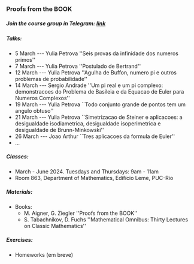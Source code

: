 ### Proofs from the BOOK

##### Join the course group in Telegram: [link](https://t.me/+IMAGbpjBPU03NTEy)

##### Talks:
- 5 March --- Yulia Petrova ''Seis provas da infinidade dos numeros primos''
- 7 March --- Yulia Petrova ''Postulado de Bertrand''
- 12 March --- Yulia Petrova ''Agulha de Buffon, numero pi e outros problemas de probabilidade''
- 14 March --- Sergio Andrade ''Um pi real e um pi complexo: demonstracoes do Problema de Basileia e da Equacao de Euler para Numeros Complexos''
- 19 March --- Yulia Petrova ``Todo conjunto grande de pontos tem um angulo obtuso''
- 21 March --- Yulia Petrova ``Simetrizacao de Steiner e aplicacoes: a desigualdade isodiametrica, desigualdade isoperimetrica e desigualdade de Brunn-Minkowski''
- 26 March --- Joao Arthur ``Tres aplicacoes da formula de Euler''
- ...

##### Classes: 
- March - June 2024. Tuesdays and Thursdays: 9am - 11am
- Room 863, Department of Mathematics, Edifício Leme, PUC-Rio

##### Materials: 
+ Books: 
    + M. Aigner, G. Ziegler ''Proofs from the BOOK''
    + S. Tabachnikov, D. Fuchs ''Mathematical Omnibus: Thirty Lectures on Classic Mathematics''
    
##### Exercises:
+ Homeworks (em breve)
    
